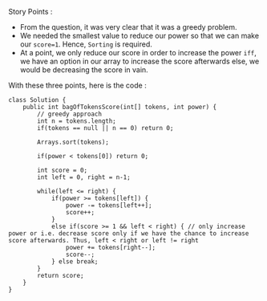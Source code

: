 Story Points : 
- From the question, it was very clear that it was a greedy problem.
- We needed the smallest value to reduce our power so that we can make our `score=1`. Hence, `Sorting` is required.
- At a point, we only reduce our score in order to increase the power `iff`, we have an option in our array to increase the score afterwards else, we would be decreasing the score in vain.

With these three points, here is the code : 

```
class Solution {
    public int bagOfTokensScore(int[] tokens, int power) {
        // greedy approach
        int n = tokens.length;
        if(tokens == null || n == 0) return 0;
        
        Arrays.sort(tokens);
        
        if(power < tokens[0]) return 0;
        
        int score = 0;
        int left = 0, right = n-1;
        
        while(left <= right) {
            if(power >= tokens[left]) {
                power -= tokens[left++];
                score++;
            }  
            else if(score >= 1 && left < right) { // only increase power or i.e. decrease score only if we have the chance to increase score afterwards. Thus, left < right or left != right
                power += tokens[right--];
                score--;
            } else break;
        }
        return score;
    }
}
```
